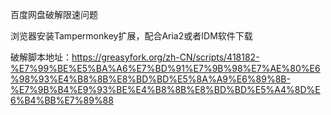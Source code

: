 百度网盘破解限速问题

浏览器安装Tampermonkey扩展，配合Aria2或者IDM软件下载

破解脚本地址：https://greasyfork.org/zh-CN/scripts/418182-%E7%99%BE%E5%BA%A6%E7%BD%91%E7%9B%98%E7%AE%80%E6%98%93%E4%B8%8B%E8%BD%BD%E5%8A%A9%E6%89%8B-%E7%9B%B4%E9%93%BE%E4%B8%8B%E8%BD%BD%E5%A4%8D%E6%B4%BB%E7%89%88